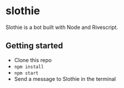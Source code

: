 # slothie

Slothie is a bot built with Node and Rivescript.

## Getting started

* Clone this repo
* `npm install`
* `npm start`
* Send a message to Slothie in the terminal
